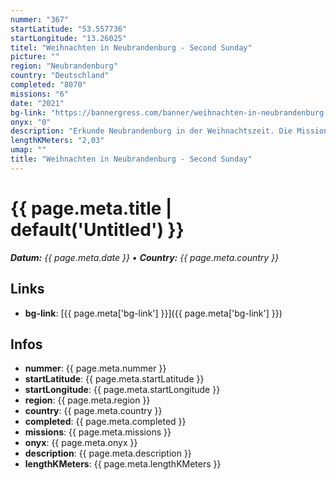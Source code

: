 ```yaml
---
nummer: "367"
startLatitude: "53.557736"
startLongitude: "13.26025"
titel: "Weihnachten in Neubrandenburg - Second Sunday"
picture: ""
region: "Neubrandenburg"
country: "Deutschland"
completed: "8070"
missions: "6"
date: "2021"
bg-link: "https://bannergress.com/banner/weihnachten-in-neubrandenburg-second-sunday-fc21"
onyx: "0"
description: "Erkunde Neubrandenburg in der Weihnachtszeit. Die Mission beginnt und endet auf dem Marktplatz."
lengthKMeters: "2,03"
umap: ""
title: "Weihnachten in Neubrandenburg - Second Sunday"
---
```

# {{ page.meta.title | default('Untitled') }}

_**Datum:** {{ page.meta.date }} • **Country:** {{ page.meta.country }}_

## Links
- **bg-link**: [{{ page.meta['bg-link'] }}]({{ page.meta['bg-link'] }})

## Infos
- **nummer**: {{ page.meta.nummer }}
- **startLatitude**: {{ page.meta.startLatitude }}
- **startLongitude**: {{ page.meta.startLongitude }}
- **region**: {{ page.meta.region }}
- **country**: {{ page.meta.country }}
- **completed**: {{ page.meta.completed }}
- **missions**: {{ page.meta.missions }}
- **onyx**: {{ page.meta.onyx }}
- **description**: {{ page.meta.description }}
- **lengthKMeters**: {{ page.meta.lengthKMeters }}
